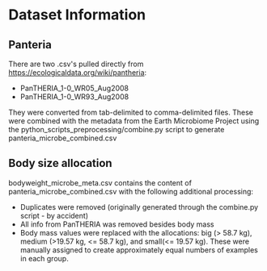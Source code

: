 # Dataset Information

## Panteria

There are two .csv's pulled directly from https://ecologicaldata.org/wiki/pantheria:

+ PanTHERIA_1-0_WR05_Aug2008
+ PanTHERIA_1-0_WR93_Aug2008

They were converted from tab-delimited to comma-delimited files. These were combined with the metadata from the Earth Microbiome Project using the python_scripts_preprocessing/combine.py script to generate panteria_microbe_combined.csv

## Body size allocation

bodyweight_microbe_meta.csv contains the content of panteria_microbe_combined.csv with the following additional processing:

+ Duplicates were removed (originally generated through the combine.py script - by accident)
+ All info from PanTHERIA was removed besides body mass
+ Body mass values were replaced with the allocations: big (> 58.7 kg), medium (>19.57 kg, <= 58.7 kg), and small(<= 19.57 kg). These were manually assigned to create approximately equal numbers of examples in each group.